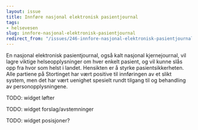 ```yaml
---
layout: issue
title: Innføre nasjonal elektronisk pasientjournal
tags:
- helsevesen
slug: innfore-nasjonal-elektronisk-pasientjournal
redirect_from: "/issues/246-innfore-nasjonal-elektronisk-pasientjournal"
---
```


En nasjonal elektronisk pasientjournal, også kalt nasjonal kjernejournal, vil lagre viktige helseopplysninger om hver enkelt pasient, og vil kunne slås opp fra hvor som helst i landet. Hensikten er å styrke pasientsikkerheten. Alle partiene på Stortinget har vært positive til innføringen av et slikt system, men det har vært uenighet spesielt rundt tilgang til og behandling av personopplysningene.

TODO: widget løfter

TODO: widget forslag/avstemninger

TODO: widget posisjoner?

